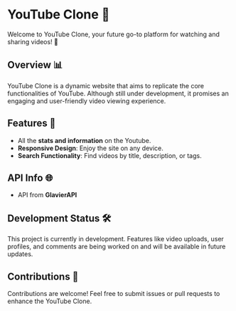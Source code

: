 # YouTube Clone 🎥

Welcome to YouTube Clone, your future go-to platform for watching and sharing videos! 🚀

## Overview 📊

YouTube Clone is a dynamic website that aims to replicate the core functionalities of YouTube. Although still under development, it promises an engaging and user-friendly video viewing experience.

## Features 🌟

- All the **stats and information** on the Youtube.
- **Responsive Design**: Enjoy the site on any device.
- **Search Functionality**: Find videos by title, description, or tags.

## API Info 🌐
- API from **GlavierAPI**

## Development Status 🛠️

This project is currently in development. Features like video uploads, user profiles, and comments are being worked on and will be available in future updates.

## Contributions 🤝

Contributions are welcome! Feel free to submit issues or pull requests to enhance the YouTube Clone.

